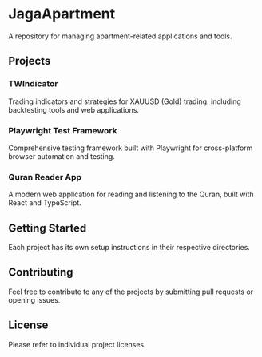 # JagaApartment

A repository for managing apartment-related applications and tools.

## Projects

### TWIndicator
Trading indicators and strategies for XAUUSD (Gold) trading, including backtesting tools and web applications.

### Playwright Test Framework
Comprehensive testing framework built with Playwright for cross-platform browser automation and testing.

### Quran Reader App
A modern web application for reading and listening to the Quran, built with React and TypeScript.

## Getting Started

Each project has its own setup instructions in their respective directories.

## Contributing

Feel free to contribute to any of the projects by submitting pull requests or opening issues.

## License

Please refer to individual project licenses.